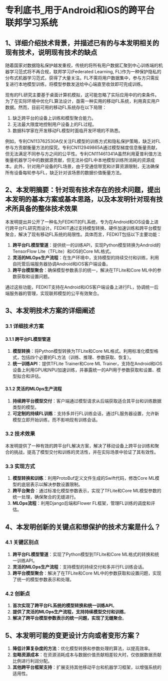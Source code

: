 # 专利底书_用于Android和iOS的跨平台联邦学习系统

## 1、详细介绍技术背景，并描述已有的与本发明相关的现有技术，说明现有技术的缺点

随着国家对数据隐私保护越发重视，传统的将所有用户数据汇聚到中心训练端的机器学习范式将不再合规，联邦学习(Federated Learning, FL)作为一种保护隐私的分布式机器学习范式，获得了大量关注。FL不需将用户数据集中，参与方只需反复进行本地模型训练，将模型参数发送给中心端直至收敛即可完成训练。

现有的FL研究主要基于桌面计算机模拟，这可能忽略了实际应用中的约束条件。为了在实际环境中优化FL算法设计，亟需一种实用的移动FL系统，利用真实用户数据。然而，目前可用的移动FL系统存在以下局限：

1. 缺乏跨平台的设备上训练和模型聚合能力。
2. 无法最大限度地控制用户设备上的FL过程。
3. 数据科学家在开发移动FL模型时面临开发环境的不熟悉。

例如，专利CN113762530A仅关注FL模型的训练方式和隐私保护策略，缺乏对FL参与方贡献衡量方法的探究。专利CN112949865A通过模型梯度信息衡量贡献，但无法满足不同参与方之间的公平性。专利CN111461341A虽然利用夏普利值方法衡量机器学习中的数据源贡献，但无法补偿FL中本地模型训练所消耗的资源成本。此外，针对用户设备的FL场景，由于受通信带宽和计算资源限制，无法确保所有设备每轮参与FL，缺乏针对该场景的数据价值衡量方法。

## 2、本发明摘要：针对现有技术存在的技术问题，提出本发明的基本方案或基本思路，以及本发明针对现有技术所具备的整体技术效果

本发明提出并公开了一种名为FEDKIT的FL系统，专为在Android和iOS设备上进行跨平台FL研究而设计。FEDKIT通过支持模型转换、硬件加速训练和跨平台模型聚合，解决了现有移动FL系统的局限性。具体而言，FEDKIT包括以下主要功能：

1. **跨平台FL模型管道**：提供统一的训练API，实现Python模型转换为Android的TensorFlow Lite（TFLite）和iOS的Core ML格式。
2. **灵活的MLOps生产流程**：在生产环境中，支持模型的持续交付和训练，利用自托管后端服务器协调Android和iOS客户端设备。
3. **跨平台模型聚合**：确保模型参数表示的统一，解决在TFLite和Core ML中的参数获取和设置问题。

通过这些功能，FEDKIT支持在Android和iOS客户端设备上进行FL，协调统一后端服务器的管理，实现联邦模型的公平有效聚合。

## 3、本发明技术方案的详细阐述

### 3.1 详细技术方案

#### 3.1.1 跨平台FL模型管道

1. **模型转换**：将Python模型转换为TFLite和Core ML格式。利用标准化模型格式，包括四个必要的FL方法（训练、推理、参数获取、恢复）。
2. **统一训练API**：提供TFLite Trainer和Core ML Trainer，支持在Android和iOS设备上利用GPU和NPU加速训练，并暴露统一的API用于参数获取和设置、模型拟合和评估。

#### 3.1.2 灵活的MLOps生产流程

1. **持续跨平台模型交付**：客户端通过模型请求从后端获取适合其平台和训练数据类型的模型。
2. **可定制的持续FL训练**：支持多并行FL训练会话，通过FL服务器设置，允许新模型立即开始训练，而不影响现有训练会话。

### 3.2 技术效果

本发明提供了一种有效的跨平台FL解决方案，解决了移动设备上跨平台训练和聚合的挑战，提高了模型交付和训练的灵活性，并在实际场景中验证了其有效性。

### 3.3 实现方式

1. **模型转换和训练**：利用ProtoBuf定义文件生成的Swift代码，修改Core ML模型的底层表示以解决参数设置限制。
2. **跨平台聚合**：通过标准化模型参数表示，实现了TFLite和Core ML模型参数的统一处理，确保聚合的无缝进行。
3. **MLOps流程**：利用Django后端和Flower FL框架，管理FL训练的调度和评估。

## 4、本发明创新的关键点和想保护的技术方案是什么？

### 4.1 关键区别点

1. **跨平台FL模型管道**：实现了Python模型到TFLite和Core ML格式的转换和统一训练API。
2. **灵活的MLOps生产流程**：支持模型的持续交付和多并行FL训练会话。
3. **跨平台模型聚合**：解决了在TFLite和Core ML中的参数获取和设置问题，实现了统一的模型参数表示和处理。

### 4.2 创新点

1. **首次实现了跨平台FL系统的模型转换和统一训练API**。
2. **提供了灵活的MLOps生产流程，支持持续模型交付和训练**。
3. **解决了跨平台模型参数表示的统一问题，实现了无缝聚合**。

## 5、本发明可能的变更设计方向或者变形方案？

1. **降低计算复杂度的方法**：优化模型转换和参数处理的算法，以提高效率。
2. **忽略资源成本**：在资源消耗成本与数据价值贡献相差较大时，仅依据数据贡献比例进行利润分配。
3. **其他跨平台框架支持**：扩展支持其他移动平台和机器学习框架，以增强系统的适用性。
